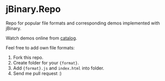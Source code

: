 jBinary.Repo
==================

Repo for popular file formats and corresponding demos implemented with jBinary.

Watch demos online from [catalog](https://jDataView.github.io/jBinary.Repo/).

Feel free to add own file formats:
  1. Fork this repo.
  2. Create folder for your `{format}`.
  3. Add `{format}.js` and `index.html` into folder.
  4. Send me pull request :)
